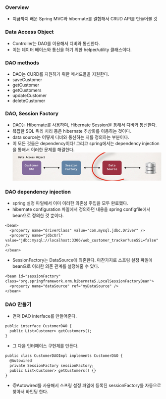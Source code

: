### Overview
- 지금까지 배운 Spring MVC와 hibernate를 결합해서 CRUD API를 만들어볼 것

### Data Access Object
- Controller는 DAO를 이용해서 디비와 통신한다.
- 이는 데이터 베이스와 통신을 하기 위한 helper/utility 클래스이다.

### DAO methods
- DAO는 CURD를 지원하기 위한 메서드들을 지원한다.
- saveCustomer
- getCustomer
- getCustomers
- updateCustomer
- deleteCustomer

### DAO, Session Factory
- DAO는 Hibernate를 사용하며, Hibernate Session을 통해서 디비와 통신한다.
- 복잡한 SQL 쿼리 처리 등은 hibernate 추상화를 이용하는 것이다.
- data source는 어떻게 디비와 통신하는 지를 정의하는 부분이다.
- 이 모든 것들은 dependency이다! 그리고 spring에서는 dependency injection을 통해서 이러한 문제를 해결한다.
![dao_hibernate](../../../images/dao_hibernate.png)

### DAO dependency injection
- spring 설정 파일에서 이미 이러한 의존성 주입을 모두 완료했다.
- hibernate configuration 파일에서 정의하던 내용을 spring configfile에서 bean으로 정의한 것 뿐이다.
```
<bean>
  <property name="driverClass" value="com.mysql.jdbc.Driver" />
  <property name="jdbcUrl" value="jdbc:mysql://localhost:3306/web_customer_tracker?useSSL=false" />
</bean>
```
- SessionFactory는 DataSource에 의존한다. 마찬가지로 스프링 설정 파일에 bean으로 이러한 의존 관계를 설정해줄 수 있다.
```
<bean id="sessionFactory" class="org.springframework.orm.hibernate5.LocalSessionFactoryBean">
  <property name="dataSource" ref="myDataSource" />
</bean>
```

### DAO 만들기
- 먼저 DAO interface를 만들어준다.
```
public interface CustomerDAO {
  public List<Customer> getCustomers();
}
```
- 그 다음 인터페이스 구현체를 만든다.
```
public class CustomerDAOImpl implements CustomerDAO {
  @Autowired
  private SessionFactory sessionFactory;
  public List<Customer> getCustomers() {}
}
```
- @Autowired를 사용해서 스프링 설정 파일에 등록된 sessionFactory를 자동으로 찾아서 바인딩 한다.

